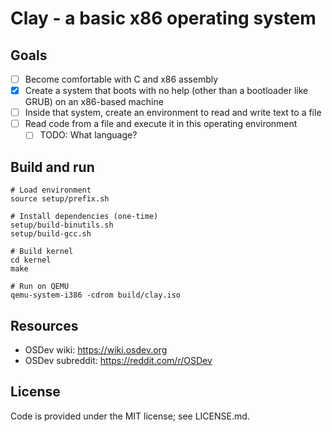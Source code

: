 # Clay - a basic x86 operating system

## Goals

* [ ] Become comfortable with C and x86 assembly
* [x] Create a system that boots with no help (other than a bootloader like GRUB) on an x86-based machine
* [ ] Inside that system, create an environment to read and write text to a file
* [ ] Read code from a file and execute it in this operating environment
    -  [ ] TODO: What language?

## Build and run

    # Load environment
    source setup/prefix.sh

    # Install dependencies (one-time)
    setup/build-binutils.sh
    setup/build-gcc.sh

    # Build kernel
    cd kernel
    make

    # Run on QEMU
    qemu-system-i386 -cdrom build/clay.iso

## Resources

* OSDev wiki: https://wiki.osdev.org
* OSDev subreddit: https://reddit.com/r/OSDev

## License

Code is provided under the MIT license; see LICENSE.md.
